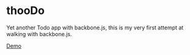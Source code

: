 thooDo
======

Yet another Todo app with backbone.js, this is my very first attempt at walking with backbone.js.

<a href="http://www.smart-sign.com/thoodo" target="_blank">Demo</a>
